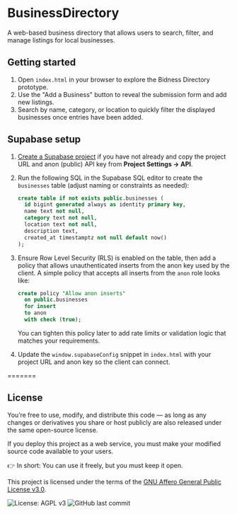 # BusinessDirectory

A web-based business directory that allows users to search, filter, and manage listings for local businesses.

## Getting started

1. Open `index.html` in your browser to explore the Bidness Directory prototype.
2. Use the "Add a Business" button to reveal the submission form and add new listings.
3. Search by name, category, or location to quickly filter the displayed businesses once entries have been added.

## Supabase setup

1. [Create a Supabase project](https://supabase.com/dashboard/projects) if you have not already and copy the project URL and anon (public) API key from **Project Settings → API**.
2. Run the following SQL in the Supabase SQL editor to create the `businesses` table (adjust naming or constraints as needed):

   ```sql
   create table if not exists public.businesses (
     id bigint generated always as identity primary key,
     name text not null,
     category text not null,
     location text not null,
     description text,
     created_at timestamptz not null default now()
   );
   ```

3. Ensure Row Level Security (RLS) is enabled on the table, then add a policy that allows unauthenticated inserts from the anon key used by the client. A simple policy that accepts all inserts from the `anon` role looks like:

   ```sql
   create policy "Allow anon inserts"
     on public.businesses
     for insert
     to anon
     with check (true);
   ```

   You can tighten this policy later to add rate limits or validation logic that matches your requirements.
4. Update the `window.supabaseConfig` snippet in `index.html` with your project URL and anon key so the client can connect.

=======
## License

You’re free to use, modify, and distribute this code — as long as any changes or derivatives you share or host publicly are also released under the same open-source license.

If you deploy this project as a web service, you must make your modified source code available to your users.

👉 In short: You can use it freely, but you must keep it open.

This project is licensed under the terms of the [GNU Affero General Public License v3.0](LICENSE).




![License: AGPL v3](https://img.shields.io/badge/License-AGPL_v3-blue.svg)
![GitHub last commit](https://img.shields.io/github/last-commit/consequentlyvaluable/BusinessDirectory)
